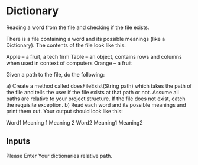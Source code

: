 # Dictionary
Reading a word from the file and checking if the file exists.

There is a file containing a word and its possible meanings (like a Dictionary). The contents of the file look like this:

Apple – a fruit, a tech firm
Table – an object, contains rows and columns when used in context of computers
Orange – a fruit

Given a path to the file, do the following:

a)    Create a method called doesFileExist(String path) which takes the path of the file and tells the user if the file exists at that path or not. Assume all paths are relative to your project structure. If the file does not exist, catch the requisite exception.
b)    Read each word and its possible meanings and print them out. Your output should look like this:

Word1
Meaning 1
Meaning 2
Word2
Meaning1
Meaning2

<h2>Inputs </h2>
Please Enter Your dictionaries relative path.
